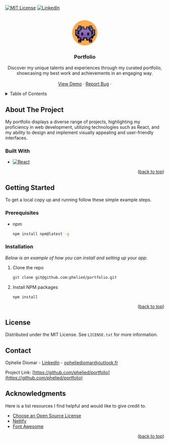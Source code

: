 <a name="readme-top"></a>

[![MIT License][license-shield]][license-url]
[![LinkedIn][linkedin-shield]][linkedin-url]

<!-- PROJECT LOGO -->
<br />
<div align="center">
  <a href="#">
    <img src="./public/apple-touch-icon.png" alt="Logo" width="80" height="80">
  </a>

  <h3 align="center">Portfolio</h3>

  <p align="center">
    Discover my unique talents and experiences through my curated portfolio, showcasing my best work and achievements in an engaging way.
    <br />
    <br />
    <a href="https://phelied.netlify.app/">View Demo</a>
    ·
    <a href="https://github.com/phelied/portfolio/issues">Report Bug</a>
    ·
  </p>
</div>

<!-- TABLE OF CONTENTS -->
<details>
  <summary>Table of Contents</summary>
  <ol>
    <li>
      <a href="#about-the-project">About The Project</a>
      <ul>
        <li><a href="#built-with">Built With</a></li>
      </ul>
    </li>
    <li>
      <a href="#getting-started">Getting Started</a>
      <ul>
        <li><a href="#prerequisites">Prerequisites</a></li>
        <li><a href="#installation">Installation</a></li>
      </ul>
    </li>
    <li><a href="#license">License</a></li>
    <li><a href="#contact">Contact</a></li>
    <li><a href="#acknowledgments">Acknowledgments</a></li>
  </ol>
</details>

<!-- ABOUT THE PROJECT -->

## About The Project

<!-- [![Product Name Screen Shot][product-screenshot]](https://github.com/phelied/weathy/blob/main/src/assets/images/weathy-screen.png) -->

My portfolio displays a diverse range of projects, highlighting my proficiency in web development, utilizing technologies such as React, and my ability to design and implement visually appealing and user-friendly interfaces.

### Built With

- [![React][react.js]][react-url]

<p align="right">(<a href="#readme-top">back to top</a>)</p>


## Getting Started

To get a local copy up and running follow these simple example steps.

### Prerequisites

- npm
  ```sh
  npm install npm@latest -g
  ```

### Installation

_Below is an example of how you can install and setting up your app._

1. Clone the repo
   ```sh
   git clone git@github.com:phelied/portfolio.git
   ```
2. Install NPM packages
   ```sh
   npm install
   ```

<p align="right">(<a href="#readme-top">back to top</a>)</p>


## License

Distributed under the MIT License. See `LICENSE.txt` for more information.


## Contact

Ophelie Diomar - [LinkedIn][linkedin-url] - opheliediomar@outlook.fr

Project Link: [https://github.com/phelied/portfolio](https://github.com/phelied/portfolio)


## Acknowledgments

Here is a list resources I find helpful and would like to give credit to.

- [Choose an Open Source License](https://choosealicense.com)
- [Netlify](https://www.netlify.com)
- [Font Awesome](https://fontawesome.com)

<p align="right">(<a href="#readme-top">back to top</a>)</p>

<!-- MARKDOWN LINKS & IMAGES -->

[license-shield]: https://img.shields.io/github/license/othneildrew/Best-README-Template.svg?style=for-the-badge
[license-url]: https://github.com/phelied/portfolio/blob/main/LICENSE.txt
[linkedin-shield]: https://img.shields.io/badge/-LinkedIn-black.svg?style=for-the-badge&logo=linkedin&colorB=555
[linkedin-url]: https://www.linkedin.com/in/ophelie-diomar-680162209/
[react.js]: https://img.shields.io/badge/React-20232A?style=for-the-badge&logo=react&logoColor=61DAFB
[react-url]: https://reactjs.org/
